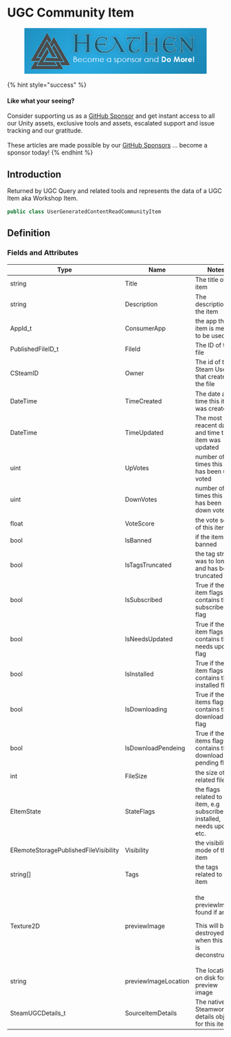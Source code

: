 # UGC Community Item

<figure><img src="../../../.gitbook/assets/512x128 Sponsor Banner.png" alt="Become a sponsor and Do More"><figcaption></figcaption></figure>

{% hint style="success" %}
#### Like what your seeing?

Consider supporting us as a [GitHub Sponsor](../../../) and get instant access to all our Unity assets, exclusive tools and assets, escalated support and issue tracking and our gratitude.\
\
These articles are made possible by our [GitHub Sponsors](https://github.com/sponsors/heathen-engineering) ... become a sponsor today!
{% endhint %}

## Introduction

Returned by UGC Query and related tools and represents the data of a UGC Item aka Workshop Item.

```csharp
public class UserGeneratedContentReadCommunityItem
```

## Definition

### Fields and Attributes

| Type                                  | Name                 | Notes                                                                                                     |
| ------------------------------------- | -------------------- | --------------------------------------------------------------------------------------------------------- |
| string                                | Title                | The title of the item                                                                                     |
| string                                | Description          | The description of the item                                                                               |
| AppId\_t                              | ConsumerApp          | the app this item is meant to be used by                                                                  |
| PublishedFileID\_t                    | FileId               | The ID of the file                                                                                        |
| CSteamID                              | Owner                | The id of the Steam User that created the file                                                            |
| DateTime                              | TimeCreated          | The date and time this  item was created                                                                  |
| DateTime                              | TimeUpdated          | The most reacent date and time this item was updated                                                      |
| uint                                  | UpVotes              | number of times this item has been up voted                                                               |
| uint                                  | DownVotes            | number of times this item has been down voted                                                             |
| float                                 | VoteScore            | the vote score of this item                                                                               |
| bool                                  | IsBanned             | if the item is banned                                                                                     |
| bool                                  | IsTagsTruncated      | the tag string was to long and has been truncated                                                         |
| bool                                  | IsSubscribed         | True if the item flags contains the subscribed flag                                                       |
| bool                                  | IsNeedsUpdated       | True if the item flags contains the needs update flag                                                     |
| bool                                  | IsInstalled          | True if the item flags contains the installed flag                                                        |
| bool                                  | IsDownloading        | True if the items flags contains the downloading flag                                                     |
| bool                                  | IsDownloadPendeing   | True if the items flags contains the download pending flag                                                |
| int                                   | FileSize             | the size of the related file                                                                              |
| EItemState                            | StateFlags           | the flags related to the item, e.g subscribed, installed, needs update, etc.                              |
| ERemoteStoragePublishedFileVisibility | Visibility           | the visibility mode of the item                                                                           |
| string\[]                             | Tags                 | the tags related to the item                                                                              |
| Texture2D                             | previewImage         | <p>the previewImage found if any.</p><p></p><p>This will be destroyed when this item is deconstructed</p> |
| string                                | previewImageLocation | The location on disk for the preview image                                                                |
| SteamUGCDetails\_t                    | SourceItemDetails    | The native Steamworks details object for this item                                                        |
